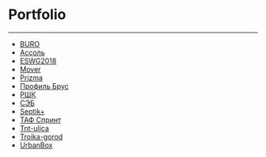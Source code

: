 <h1>Portfolio</h1>
<hr>
<ul>
  <li><a href="arhzakaz">BURO</a></li>
  <li><a href="assol">Ассоль</a></li>
  <li><a href="genetic">ESWG2018</a></li>
  <li><a href="mover">Mover</a></li>
  <li><a href="prizma">Prizma</a></li>
  <li><a href="profil-brus">Профиль Брус</a></li>
  <li><a href="rshk">РШК</a></li>
  <li><a href="seb">СЭБ</a></li>
  <li><a href="septik+">Septik+</a></li>
  <li><a href="taf">ТАФ Спринт</a></li>
  <li><a href="tnt-ulica">Tnt-ulica</a></li>
  <li><a href="troika-gorod">Troika-gorod</a></li>
  <li><a href="urbanbox">UrbanBox</a></li>
</ul>